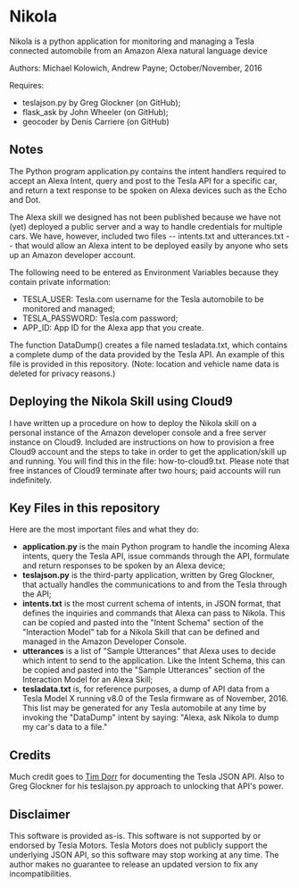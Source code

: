 # Nikola

Nikola is a python application for monitoring and managing
a Tesla connected automobile from an Amazon Alexa natural language device

Authors: Michael Kolowich, Andrew Payne;
October/November, 2016

Requires:
* teslajson.py by Greg Glockner (on GitHub);
* flask_ask by John Wheeler (on GitHub);
* geocoder by Denis Carriere (on GitHub)

## Notes
The Python program application.py contains the intent handlers required to
accept an Alexa Intent, query and post to the Tesla API for a specific car,
and return a text response to be spoken on Alexa devices such as the Echo and Dot.

The Alexa skill we designed has not been published because we have not (yet)
deployed a public server and a way to handle credentials for multiple cars.
We have, however, included two files -- intents.txt and utterances.txt -- that
would allow an Alexa intent to be deployed easily by anyone who sets up an
Amazon developer account.

The following need to be entered as Environment Variables because they contain
private information:
* TESLA_USER: Tesla.com username for the Tesla automobile to be monitored and managed;
* TESLA_PASSWORD: Tesla.com password;
* APP_ID: App ID for the Alexa app that you create.

The function DataDump() creates a file named tesladata.txt, which contains a
complete dump of the data provided by the Tesla API.  An example of this file is
provided in this repository.  (Note: location and vehicle name data is deleted
for privacy reasons.)

## Deploying the Nikola Skill using Cloud9
I have written up a procedure on how to deploy the Nikola skill on a personal instance
of the Amazon developer console and a free server instance on Cloud9.  Included are
instructions on how to provision a free Cloud9 account and the steps to take in order to
get the application/skill up and running.  You will find this in the file: how-to-cloud9.txt.
Please note that free instances of Cloud9 terminate after two hours; paid accounts will
run indefinitely.

## Key Files in this repository
Here are the most important files and what they do:
* <b>application.py</b> is the main Python program to handle the incoming Alexa intents, query the Tesla API, issue commands through the API, formulate and return responses to be spoken by an Alexa device;
* <b>teslajson.py</b> is the third-party application, written by Greg Glockner, that actually handles the communications to and from the Tesla through the API;
* <b>intents.txt</b> is the most current schema of intents, in JSON format, that defines the inquiries and commands that Alexa can pass to Nikola.  This can be copied and pasted into the "Intent Schema" section of the "Interaction Model" tab for a Nikola Skill that can be defined and managed in the Amazon Developer Console.
* <b>utterances</b> is a list of "Sample Utterances" that Alexa uses to decide which intent to send to the application.  Like the Intent Schema, this can be copied and pasted into the "Sample Utterances" section of the Interaction Model for an Alexa Skill;
* <b>tesladata.txt</b> is, for reference purposes, a dump of API data from a Tesla Model X running v8.0 of the Tesla firmware as of November, 2016.  This list may be generated for any Tesla automobile at any time by invoking the "DataDump" intent by saying: "Alexa, ask Nikola to dump my car's data to a file."

## Credits
Much credit goes to [Tim Dorr](http://timdorr.com) for documenting the Tesla JSON API.
Also to Greg Glockner for his teslajson.py approach to unlocking that API's power.

## Disclaimer
This software is provided as-is.  This software is not supported by or
endorsed by Tesla Motors.  Tesla Motors does not publicly support the
underlying JSON API, so this software may stop working at any time.  The
author makes no guarantee to release an updated version to fix any
incompatibilities.
